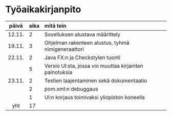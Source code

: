 # Työaikakirjanpito

| päivä | aika | mitä tein  |
| :----:|:-----| :-----|
|12.11.  |2     |Sovelluksen alustava määrittely |
|19.11.  |3     |Ohjelman rakenteen alustus, tyhmä nimigeneraattori |
|22.11.  |2     |Java FX:n ja Checkstylen tuonti |
|        |5     |Versio UI:sta, jossa voi muuttaa kirjainten painotuksia |
|23.11.  |2     |Testien laajentaminen sekä dokumentaatio |
|        |2     |pom.xml:n debuggaus |
|        |1   |UI:n korjaus toimivaksi yliopiston koneella |
| yht   | 17   | | 